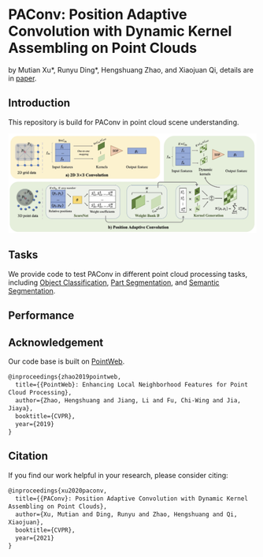 # PAConv: Position Adaptive Convolution with Dynamic Kernel Assembling on Point Clouds

by Mutian Xu\*, Runyu Ding*, Hengshuang Zhao, and Xiaojuan Qi, details are in [paper]().

## Introduction

This repository is build for PAConv in point cloud scene understanding.

<img src="../figure/paconv.jpg" width="900"/>


## Tasks

We provide code to test PAConv in different point cloud processing tasks, including [Object Classification](), [Part Segmentation](), and [Semantic Segmentation]().


## Performance



## Acknowledgement

Our code base is built on [PointWeb](https://github.com/hszhao/PointWeb).

```
@inproceedings{zhao2019pointweb,
  title={{PointWeb}: Enhancing Local Neighborhood Features for Point Cloud Processing},
  author={Zhao, Hengshuang and Jiang, Li and Fu, Chi-Wing and Jia, Jiaya},
  booktitle={CVPR},
  year={2019}
}
```

## Citation

If you find our work helpful in your research, please consider citing:

```
@inproceedings{xu2020paconv,
  title={{PAConv}: Position Adaptive Convolution with Dynamic Kernel Assembling on Point Clouds},
  author={Xu, Mutian and Ding, Runyu and Zhao, Hengshuang and Qi, Xiaojuan},
  booktitle={CVPR},
  year={2021}
}
```